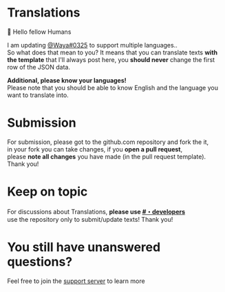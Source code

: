 

# Translations
👋 Hello fellow Humans

I am updating [@Waya#0325](https://waya.one) to support multiple languages.. <br />
So what does that mean to you? It means that you can translate texts __with the template__ that I'll always post here, you **should never** change the first row of the JSON data. 

**__Additional, please know your languages!__** <br />
Please note that you should be able to 
know English and the language you want to translate into.

# Submission

For submission, please got to the github.com repository and fork the it, <br />
in your fork you can take changes, if you **open a pull request**, <br />
please **note all changes** you have made (in the pull request template). <br />
Thank you!

# Keep on topic
For discussions about Translations, **please use [#・developers](https://waya.one/go/discord)** <br />
use the repository only to submit/update texts! Thank you!

# You still have unanswered questions?

Feel free to join the [support server](https://waya.one/go/discord) to learn more
